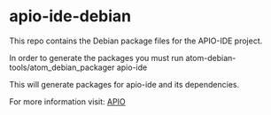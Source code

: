 # apio-ide-debian

This repo contains the Debian package files for the APIO-IDE project.

In order to generate the packages you must run
atom-debian-tools/atom_debian_packager apio-ide

This will generate packages for apio-ide and its dependencies.

For more information visit: [APIO](https://github.com/FPGAwars/apio-ide)

